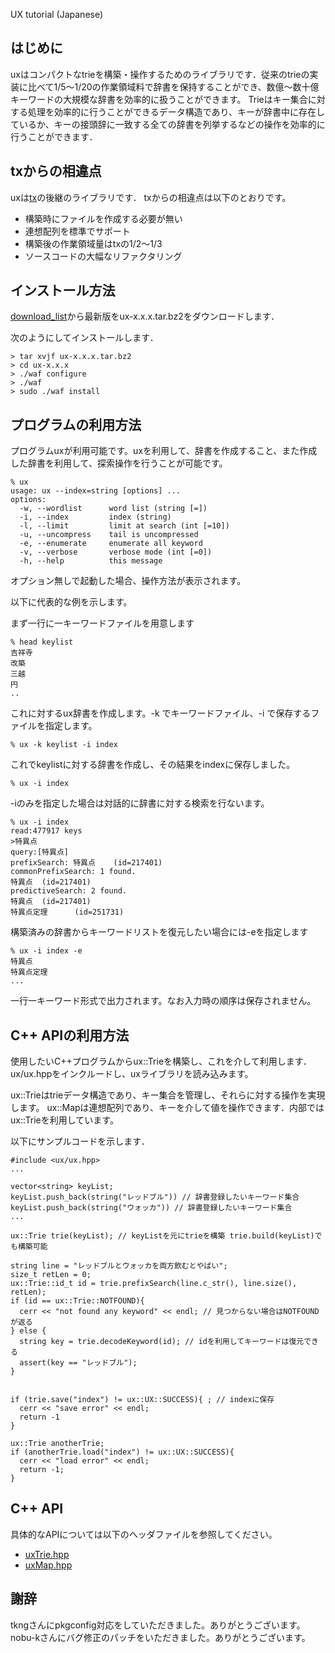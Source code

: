 UX tutorial (Japanese)

## はじめに ##

uxはコンパクトなtrieを構築・操作するためのライブラリです．従来のtrieの実装に比べて1/5～1/20の作業領域料で辞書を保持することができ、数億～数十億キーワードの大規模な辞書を効率的に扱うことができます。
Trieはキー集合に対する処理を効率的に行うことができるデータ構造であり、キーが辞書中に存在しているか、キーの接頭辞に一致する全ての辞書を列挙するなどの操作を効率的に行うことができます．

## txからの相違点 ##

uxは[tx](http://code.google.com/p/tx-trie/)の後継のライブラリです．
txからの相違点は以下のとおりです。

  * 構築時にファイルを作成する必要が無い
  * 連想配列を標準でサポート
  * 構築後の作業領域量はtxの1/2～1/3
  * ソースコードの大幅なリファクタリング


## インストール方法 ##
[download\_list](http://code.google.com/p/ux-trie/downloads/list)から最新版をux-x.x.x.tar.bz2をダウンロードします．

次のようにしてインストールします．
```
> tar xvjf ux-x.x.x.tar.bz2
> cd ux-x.x.x
> ./waf configure
> ./waf
> sudo ./waf install
```

## プログラムの利用方法 ##

プログラムuxが利用可能です。uxを利用して、辞書を作成すること、また作成した辞書を利用して、探索操作を行うことが可能です。

```
% ux
usage: ux --index=string [options] ...
options:
  -w, --wordlist      word list (string [=])
  -i, --index         index (string)
  -l, --limit         limit at search (int [=10])
  -u, --uncompress    tail is uncompressed
  -e, --enumerate     enumerate all keyword
  -v, --verbose       verbose mode (int [=0])
  -h, --help          this message

```
オプション無しで起動した場合、操作方法が表示されます。

以下に代表的な例を示します。

まず一行に一キーワードファイルを用意します
```
% head keylist
吉祥寺
改築
三越
円
..
```

これに対するux辞書を作成します。-k でキーワードファイル、-i で保存するファイルを指定します。
```
% ux -k keylist -i index
```
これでkeylistに対する辞書を作成し、その結果をindexに保存しました。

```
% ux -i index
```
-iのみを指定した場合は対話的に辞書に対する検索を行ないます。


```
% ux -i index
read:477917 keys
>特異点
query:[特異点]
prefixSearch: 特異点    (id=217401)
commonPrefixSearch: 1 found.
特異点  (id=217401)
predictiveSearch: 2 found.
特異点  (id=217401)
特異点定理      (id=251731)
```

構築済みの辞書からキーワードリストを復元したい場合には-eを指定します
```
% ux -i index -e 
特異点
特異点定理
...
```

一行一キーワード形式で出力されます。なお入力時の順序は保存されません。

## C++ APIの利用方法 ##

使用したいC++プログラムからux::Trieを構築し、これを介して利用します．
ux/ux.hppをインクルードし、uxライブラリを読み込みます。

ux::Trieはtrieデータ構造であり、キー集合を管理し、それらに対する操作を実現します。
ux::Mapは連想配列であり、キーを介して値を操作できます．内部ではux::Trieを利用しています。

以下にサンプルコードを示します．

```
#include <ux/ux.hpp>
...

vector<string> keyList;
keyList.push_back(string("レッドブル")) // 辞書登録したいキーワード集合
keyList.push_back(string("ウォッカ")) // 辞書登録したいキーワード集合
...

ux::Trie trie(keyList); // keyListを元にtrieを構築 trie.build(keyList)でも構築可能

string line = "レッドブルとウォッカを両方飲むとやばい";
size_t retLen = 0;
ux::Trie::id_t id = trie.prefixSearch(line.c_str(), line.size(), retLen);
if (id == ux::Trie::NOTFOUND){
  cerr << "not found any keyword" << endl; // 見つからない場合はNOTFOUNDが返る
} else {
  string key = trie.decodeKeyword(id); // idを利用してキーワードは復元できる
  assert(key == "レッドブル");
}


if (trie.save("index") != ux::UX::SUCCESS){ ; // indexに保存
  cerr << "save error" << endl; 
  return -1 
}

ux::Trie anotherTrie;
if (anotherTrie.load("index") != ux::UX::SUCCESS){
  cerr << "load error" << endl;
  return -1;
}

```

## C++ API ##

具体的なAPIについては以下のヘッダファイルを参照してください。
  * [uxTrie.hpp](http://code.google.com/p/ux-trie/source/browse/trunk/src/uxTrie.hpp)
  * [uxMap.hpp](http://code.google.com/p/ux-trie/source/browse/trunk/src/uxMap.hpp)

## 謝辞 ##

tkngさんにpkgconfig対応をしていただきました。ありがとうございます。
nobu-kさんにバグ修正のパッチをいただきました。ありがとうございます。